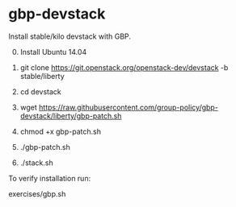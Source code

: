 # gbp-devstack
Install stable/kilo devstack with GBP.

0. Install Ubuntu 14.04

1. git clone https://git.openstack.org/openstack-dev/devstack -b stable/liberty

2. cd devstack

3. wget https://raw.githubusercontent.com/group-policy/gbp-devstack/liberty/gbp-patch.sh

4. chmod +x gbp-patch.sh

5. ./gbp-patch.sh

6. ./stack.sh

To verify installation run:

exercises/gbp.sh
